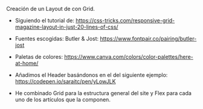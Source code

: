 Creación de un Layout de con Grid.

- Siguiendo el tutorial de: https://css-tricks.com/responsive-grid-magazine-layout-in-just-20-lines-of-css/

- Fuentes escogidas: Butler & Jost: https://www.fontpair.co/pairing/butler-jost

- Paletas de colores: https://www.canva.com/colors/color-palettes/here-at-home/

- Añadimos el Header basándonos en el del siguiente ejemplo: https://codepen.io/saraitc/pen/yLowJLK

- He combinado Grid para la estructura general del site y Flex para cada uno de los artículos que la componen.

